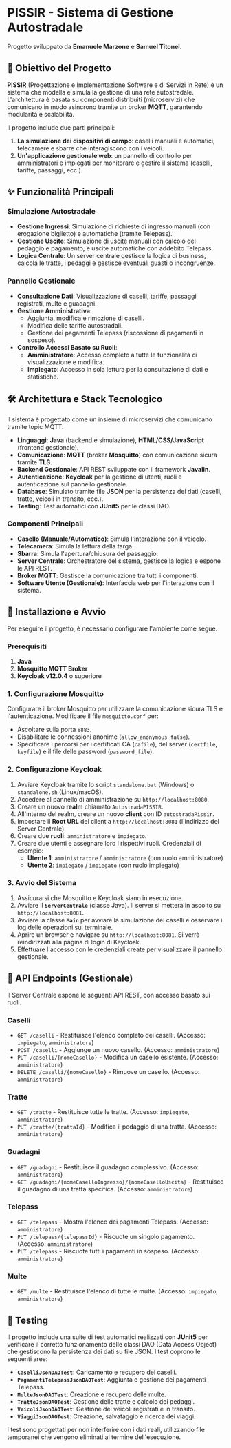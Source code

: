 # PISSIR - Sistema di Gestione Autostradale

Progetto sviluppato da **Emanuele Marzone** e **Samuel Titonel**.

## 🎯 Obiettivo del Progetto

**PISSIR** (Progettazione e Implementazione Software e di Servizi In Rete) è un sistema che modella e simula la gestione di una rete autostradale. L'architettura è basata su componenti distribuiti (microservizi) che comunicano in modo asincrono tramite un broker **MQTT**, garantendo modularità e scalabilità.

Il progetto include due parti principali:
1.  **La simulazione dei dispositivi di campo**: caselli manuali e automatici, telecamere e sbarre che interagiscono con i veicoli.
2.  **Un'applicazione gestionale web**: un pannello di controllo per amministratori e impiegati per monitorare e gestire il sistema (caselli, tariffe, passaggi, ecc.).

## ✨ Funzionalità Principali

### Simulazione Autostradale
*   **Gestione Ingressi**: Simulazione di richieste di ingresso manuali (con erogazione biglietto) e automatiche (tramite Telepass).
*   **Gestione Uscite**: Simulazione di uscite manuali con calcolo del pedaggio e pagamento, e uscite automatiche con addebito Telepass.
*   **Logica Centrale**: Un server centrale gestisce la logica di business, calcola le tratte, i pedaggi e gestisce eventuali guasti o incongruenze.

### Pannello Gestionale
*   **Consultazione Dati**: Visualizzazione di caselli, tariffe, passaggi registrati, multe e guadagni.
*   **Gestione Amministrativa**:
    *   Aggiunta, modifica e rimozione di caselli.
    *   Modifica delle tariffe autostradali.
    *   Gestione dei pagamenti Telepass (riscossione di pagamenti in sospeso).
*   **Controllo Accessi Basato su Ruoli**:
    *   **Amministratore**: Accesso completo a tutte le funzionalità di visualizzazione e modifica.
    *   **Impiegato**: Accesso in sola lettura per la consultazione di dati e statistiche.

## 🛠️ Architettura e Stack Tecnologico

Il sistema è progettato come un insieme di microservizi che comunicano tramite topic MQTT.

*   **Linguaggi**: **Java** (backend e simulazione), **HTML/CSS/JavaScript** (frontend gestionale).
*   **Comunicazione**: **MQTT** (broker **Mosquitto**) con comunicazione sicura tramite **TLS**.
*   **Backend Gestionale**: API REST sviluppate con il framework **Javalin**.
*   **Autenticazione**: **Keycloak** per la gestione di utenti, ruoli e autenticazione sul pannello gestionale.
*   **Database**: Simulato tramite file **JSON** per la persistenza dei dati (caselli, tratte, veicoli in transito, ecc.).
*   **Testing**: Test automatici con **JUnit5** per le classi DAO.

### Componenti Principali
*   **Casello (Manuale/Automatico)**: Simula l'interazione con il veicolo.
*   **Telecamera**: Simula la lettura della targa.
*   **Sbarra**: Simula l'apertura/chiusura del passaggio.
*   **Server Centrale**: Orchestratore del sistema, gestisce la logica e espone le API REST.
*   **Broker MQTT**: Gestisce la comunicazione tra tutti i componenti.
*   **Software Utente (Gestionale)**: Interfaccia web per l'interazione con il sistema.

## 🚀 Installazione e Avvio

Per eseguire il progetto, è necessario configurare l'ambiente come segue.

### Prerequisiti
1.  **Java**
2.  **Mosquitto MQTT Broker**
3.  **Keycloak v12.0.4** o superiore

### 1. Configurazione Mosquitto
Configurare il broker Mosquitto per utilizzare la comunicazione sicura TLS e l'autenticazione. Modificare il file `mosquitto.conf` per:
*   Ascoltare sulla porta `8883`.
*   Disabilitare le connessioni anonime (`allow_anonymous false`).
*   Specificare i percorsi per i certificati CA (`cafile`), del server (`certfile`, `keyfile`) e il file delle password (`password_file`).

### 2. Configurazione Keycloak
1.  Avviare Keycloak tramite lo script `standalone.bat` (Windows) o `standalone.sh` (Linux/macOS).
2.  Accedere al pannello di amministrazione su `http://localhost:8080`.
3.  Creare un nuovo **realm** chiamato `AutostradaPISSIR`.
4.  All'interno del realm, creare un nuovo **client** con ID `autostradaPissir`.
5.  Impostare il **Root URL** del client a `http://localhost:8081` (l'indirizzo del Server Centrale).
6.  Creare due **ruoli**: `amministratore` e `impiegato`.
7.  Creare due utenti e assegnare loro i rispettivi ruoli. Credenziali di esempio:
    *   **Utente 1**: `amministratore` / `amministratore` (con ruolo amministratore)
    *   **Utente 2**: `impiegato` / `impiegato` (con ruolo impiegato)

### 3. Avvio del Sistema
1.  Assicurarsi che Mosquitto e Keycloak siano in esecuzione.
2.  Avviare il **`ServerCentrale`** (classe Java). Il server si metterà in ascolto su `http://localhost:8081`.
3.  Avviare la classe **`Main`** per avviare la simulazione dei caselli e osservare i log delle operazioni sul terminale.
4.  Aprire un browser e navigare su `http://localhost:8081`. Si verrà reindirizzati alla pagina di login di Keycloak.
5.  Effettuare l'accesso con le credenziali create per visualizzare il pannello gestionale.

## 🔌 API Endpoints (Gestionale)

Il Server Centrale espone le seguenti API REST, con accesso basato sui ruoli.

### Caselli
*   `GET /caselli` - Restituisce l'elenco completo dei caselli. (Accesso: `impiegato`, `amministratore`)
*   `POST /caselli` - Aggiunge un nuovo casello. (Accesso: `amministratore`)
*   `PUT /caselli/{nomeCasello}` - Modifica un casello esistente. (Accesso: `amministratore`)
*   `DELETE /caselli/{nomeCasello}` - Rimuove un casello. (Accesso: `amministratore`)

### Tratte
*   `GET /tratte` - Restituisce tutte le tratte. (Accesso: `impiegato`, `amministratore`)
*   `PUT /tratte/{trattaId}` - Modifica il pedaggio di una tratta. (Accesso: `amministratore`)

### Guadagni
*   `GET /guadagni` - Restituisce il guadagno complessivo. (Accesso: `amministratore`)
*   `GET /guadagni/{nomeCaselloIngresso}/{nomeCaselloUscita}` - Restituisce il guadagno di una tratta specifica. (Accesso: `amministratore`)

### Telepass
*   `GET /telepass` - Mostra l'elenco dei pagamenti Telepass. (Accesso: `amministratore`)
*   `PUT /telepass/{telepassId}` - Riscuote un singolo pagamento. (Accesso: `amministratore`)
*   `PUT /telepass` - Riscuote tutti i pagamenti in sospeso. (Accesso: `amministratore`)

### Multe
*   `GET /multe` - Restituisce l'elenco di tutte le multe. (Accesso: `impiegato`, `amministratore`)

## 🧪 Testing

Il progetto include una suite di test automatici realizzati con **JUnit5** per verificare il corretto funzionamento delle classi DAO (Data Access Object) che gestiscono la persistenza dei dati su file JSON. I test coprono le seguenti aree:
*   **`CaselliJsonDAOTest`**: Caricamento e recupero dei caselli.
*   **`PagamentiTelepassJsonDAOTest`**: Aggiunta e gestione dei pagamenti Telepass.
*   **`MulteJsonDAOTest`**: Creazione e recupero delle multe.
*   **`TratteJsonDAOTest`**: Gestione delle tratte e calcolo dei pedaggi.
*   **`VeicoliJsonDAOTest`**: Gestione dei veicoli registrati e in transito.
*   **`ViaggiJsonDAOTest`**: Creazione, salvataggio e ricerca dei viaggi.

I test sono progettati per non interferire con i dati reali, utilizzando file temporanei che vengono eliminati al termine dell'esecuzione.